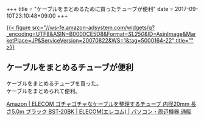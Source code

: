 +++
title = "ケーブルをまとめるために買ったチューブが便利"
date = 2017-09-10T23:10:48+09:00
+++

[{{< figure src="//ws-fe.amazon-adsystem.com/widgets/q?_encoding=UTF8&ASIN=B0000CE5D8&Format=_SL250_&ID=AsinImage&MarketPlace=JP&ServiceVersion=20070822&WS=1&tag=5000164-22" title="" >}}](https://www.amazon.co.jp/dp/B0000CE5D8/ref=as_li_ss_il?ie=UTF8&linkCode=li3&tag=5000164-22&linkId=30276286c1cfa7bacaf92b76be17e7fe)

## ケーブルをまとめるチューブが便利

ケーブルをまとめるチューブを買った。  
ケーブルをまとめられて便利。

[Amazon | ELECOM ゴチャゴチャなケーブルを整理するチューブ 内径20mm 長さ5.0m ブラック BST-20BK | ELECOM(エレコム) | パソコン・周辺機器 通販](https://www.amazon.co.jp/dp/B0000CE5D8)
